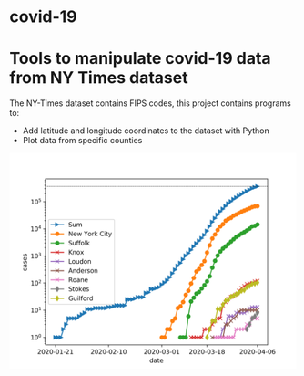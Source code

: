 # covid-19

Tools to manipulate covid-19 data from NY Times dataset
====

The NY-Times dataset contains FIPS codes, this project contains programs to:

- Add latitude and longitude coordinates to the dataset with Python
- Plot data from specific counties

![alt text](images/case-plot.png)
